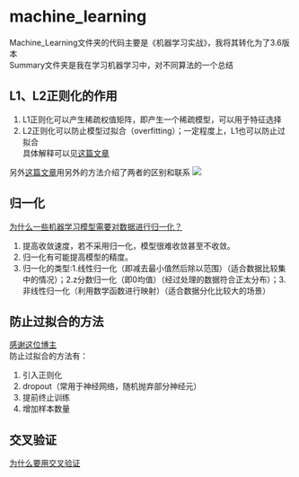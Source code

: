 # machine_learning
Machine_Learning文件夹的代码主要是《机器学习实战》，我将其转化为了3.6版本  
Summary文件夹是我在学习机器学习中，对不同算法的一个总结

## L1、L2正则化的作用
1. L1正则化可以产生稀疏权值矩阵，即产生一个稀疏模型，可以用于特征选择
2. L2正则化可以防止模型过拟合（overfitting）；一定程度上，L1也可以防止过拟合  
具体解释可以见[这篇文章](https://blog.csdn.net/jinping_shi/article/details/52433975)  

另外[这篇文章](https://blog.csdn.net/crazy_scott/article/details/80343324)用另外的方法介绍了两者的区别和联系
![](https://github.com/Dengshunge/machine_learning/blob/master/buffer/L1L2%E6%AD%A3%E5%88%99%E5%8C%96%E7%9A%84%E8%81%94%E7%B3%BB.jpg?raw=true)

## 归一化
[为什么一些机器学习模型需要对数据进行归一化？](https://www.cnblogs.com/bonelee/p/7124695.html)  
1. 提高收敛速度，若不采用归一化，模型很难收敛甚至不收敛。
2. 归一化有可能提高模型的精度。
3. 归一化的类型:1.线性归一化（即减去最小值然后除以范围）（适合数据比较集中的情况）；2.z分数归一化（即0均值）（经过处理的数据符合正太分布）；3.非线性归一化（利用数学函数进行映射）（适合数据分化比较大的场景）

## 防止过拟合的方法
[感谢这位博主](https://blog.csdn.net/Left_Think/article/details/77684087?locationNum=5&fps=1)  
防止过拟合的方法有：
1. 引入正则化
2. dropout（常用于神经网络，随机抛弃部分神经元）
3. 提前终止训练
4. 增加样本数量

## 交叉验证
[为什么要用交叉验证](https://blog.csdn.net/aliceyangxi1987/article/details/73532651)
